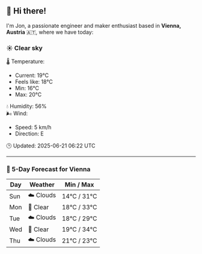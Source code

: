 ## 👋 Hi there!

I'm Jon, a passionate engineer and maker enthusiast based in **Vienna, Austria** 🇦🇹, where we have today:

### ☀️ Clear sky 

🌡️ Temperature: 
* Current: 19°C
* Feels like: 18°C
* Min: 16°C 
* Max: 20°C  

💧 Humidity: 56%  
🌬️ Wind: 
* Speed: 5 km/h 
* Direction: E  

🕒 Updated: 2025-06-21 06:22 UTC

---

### 📅 5-Day Forecast for Vienna

| Day | Weather | Min / Max |
|-----|---------|------------|
| Sun | ☁️ Clouds | 14°C / 31°C |
| Mon | 🌙 Clear | 18°C / 33°C |
| Tue | ☁️ Clouds | 18°C / 29°C |
| Wed | 🌙 Clear | 19°C / 34°C |
| Thu | ☁️ Clouds | 21°C / 23°C |
